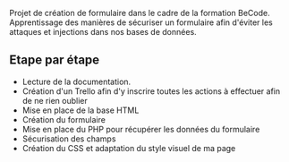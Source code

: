 Projet de création de formulaire dans le cadre de la formation BeCode. Apprentissage des manières de sécuriser un formulaire afin d'éviter les attaques et injections dans nos bases de données.

## Etape par étape

- Lecture de la documentation.
- Création d'un Trello afin d'y inscrire toutes les actions à effectuer afin de ne rien oublier
- Mise en place de la base HTML
- Création du formulaire
- Mise en place du PHP pour récupérer les données du formulaire
- Sécurisation des champs
- Création du CSS et adaptation du style visuel de ma page
